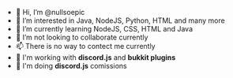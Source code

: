 - 👋 Hi, I’m @nullsoepic
- 👀 I’m interested in Java, NodeJS, Python, HTML and many more
- 🌱 I’m currently learning NodeJS, CSS, HTML and Java
- 💞️ I’m not looking to collaborate currently
- 📫 There is no way to contect me currently
- 🏢 I'm working with **discord.js** and **bukkit plugins**
- 🌠 I'm doing **discord.js** comissions
